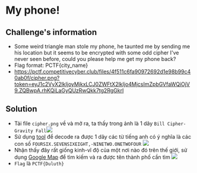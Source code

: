 # My phone!
## Challenge's information
- Some weird triangle man stole my phone, he taunted me by sending me his location but it seems to be encrypted with some odd cipher I've never seen before, could you please help me get my phone back?
- Flag format: PCTF{city_name}
- https://pctf.competitivecyber.club/files/4f511c6fa90972692d1e98b99c40ab0f/cipher.png?token=eyJ1c2VyX2lkIjoyMjkxLCJ0ZWFtX2lkIjo4MjcsImZpbGVfaWQiOjV9.ZQBwpA.rhKQiLaGyQUzRwQkk7tg2RgGkrI
## Solution
- Tải file `cipher.png` về và mở ra, ta thấy trong ảnh là 1 dãy `Bill Cipher-Gravity Fall`![](https://hackmd.io/_uploads/SkXm-gAR3.png)
- Sử dụng [tool](https://www.dcode.fr/gravity-falls-bill-cipher) để decode ra được 1 dãy các từ tiếng anh có ý nghĩa là các con số `FOURSIX.SEVENSIXEIGHT,-NINETWO.ONETWOFOUR`
![](https://hackmd.io/_uploads/rJHhWlAA3.png)
- Nhận thấy đây rất giống kinh-vĩ độ của một nơi nào đó trên thế giới, sử dụng [Google Map](https://maps.google.com/) để tìm kiếm và ra được tên thành phố cần tìm
![](https://hackmd.io/_uploads/By9uGlCR2.png)
- `Flag` là `PCTF{Duluth}`



